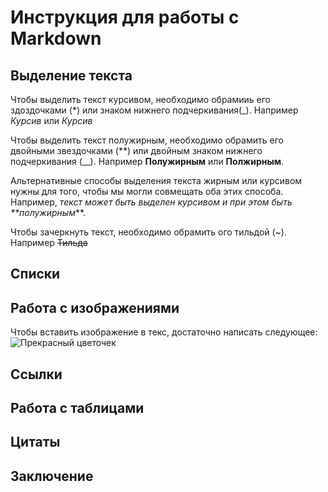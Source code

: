 # Инструкция для работы с Markdown

## Выделение текста

Чтобы выделить текст курсивом, необходимо обрамииь его здоздочками (*) или знаком нижнего подчеркивания(_). Например *Курсив* или _Курсив_

Чтобы выделить текст полужирным, необходимо обрамить его двойными звездочками (**) или двойным знаком нижнего подчеркивания (__). Например **Полужирным** или __Полжирным__.

Альтернативные способы выделения текста жирным или курсивом нужны для того, чтобы мы могли совмещать оба этих способа. Например, _текст может быть выделен курсивом и при этом быть **полужирным_**.

Чтобы зачеркнуть текст, необходимо обрамить ого тильдой (~). Например ~~Тильда~~

## Списки

## Работа с изображениями

Чтобы вставить изображение в текс, достаточно написать следующее:
![Прекрасный цветочек](Цветочек.jpg)

## Ссылки

## Работа с таблицами

## Цитаты

## Заключение
